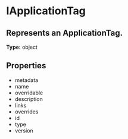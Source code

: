# IApplicationTag

## Represents an ApplicationTag.

**Type:** object

## Properties
* metadata
* name
* overridable
* description
* links
* overrides
* id
* type
* version
